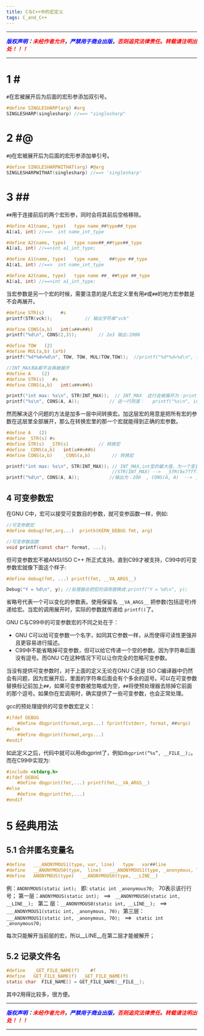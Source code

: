 ```yaml
---
title: C与C++中的宏定义
tags: C_and_C++
---
```


------

***<font color=blue>版权声明</font>：<font color=red>未经作者允许</font>，<font color=blue>严禁用于商业出版</font>，<font color=red>否则追究法律责任。转载请注明出处！！！</font>***

------

# 1 \#
`#`在宏被展开后为后面的宏形参添加双引号。
```c
#define SINGLESHARP(arg) #arg
SINGLESHARP(singlesharp) //==> "singlesharp"
```
# 2 \#@
`#@`在宏被展开后为后面的宏形参添加单引号。
```c
#define SINGLESHARPWITHAT(arg) #@arg
SINGLESHARPWITHAT(singlesharp) //==> 'singlesharp'
```
# 3 \##
`##`用于连接前后的两个宏形参，同时会将其前后空格移除。
```c
#define A1(name, type)   type name_##type##_type
A1(a1, int) //==>  int name_int_type

#define A2(name, type)   type name##_##type##_type
A1(a1, int) //==>int a1_int_type;

#define A1(name, type)   type name_   ##type ##_type 
A1(a1, int) //==>  int name_int_type

#define A2(name, type)   type name ##_ ##type ##_type
A1(a1, int) //==>int a1_int_type;
```
当宏参数是另一个宏的时候，需要注意的是凡宏定义里有用`#`或`##`的地方宏参数是不会再展开。

```c
#define STR(s)      #s  
printf(STR(vck));            // 输出字符串"vck" 

#define CONS(a,b)   int(a##e##b)
printf("%d\n", CONS(2,3));        // 2e3 输出:2000 

#define TOW   (2) 
#define MUL(a,b) (a*b)
printf("%d*%d=%d\n", TOW, TOW, MUL(TOW,TOW));  //printf("%d*%d=%d\n", (2), (2), ((2)*(2))); 

//INT_MAX和A都不会再被展开
#define A    (2)  
#define STR(s)   #s 
#define CONS(a,b)   int(a##e##b)

printf("int max: %s\n", STR(INT_MAX));  // INT_MAX  这行会被展开为：printf("int max: %s\n", "INT_MAX");
printf("%s\n", CONS(A, A));           // 这一行则是：   printf("%s\n", int(AeA));
```

然而解决这个问题的方法是加多一层中间转换宏。加这层宏的用意是把所有宏的参数在这层里全部展开，那么在转换宏里的那一个宏就能得到正确的宏参数。

```c
#define A   (2)  
#define _STR(s) #s   
#define STR(s)  _STR(s)           // 转换宏   
#define _CONS(a,b)   int(a##e##b)  
#define CONS(a,b)    _CONS(a,b)        // 转换宏 

printf("int max: %s\n", STR(INT_MAX)); // INT_MAX,int型的最大值，为一个变量。输出为: int max: 0x7fffffff
                                       //STR(INT_MAX) -->  _STR(0x7fffffff) 
printf("%d\n", CONS(A, A));           //输出为：200  , CONS(A, A)  --> _CONS((2), (2))  --> int((2)e(2)) 
```

## 4 可变参数宏
在GNU C中，宏可以接受可变数目的参数，就可变参函数一样，例如:
```c
//可变参数宏
#define debug(fmt,arg...)  printk(KERN_DEBUG fmt, arg)

//可变参数函数
void printf(const char* format, ...);
```
但可变参数宏不被ANSI/ISO C++ 所正式支持。直到C99才被支持，C99中的可变参数宏就像下面这个样子:
```c
#define debug(fmt, ...) printf(fmt, __VA_ARGS__)

Debug("Y = %d\n", y); //处理器会把宏的调用替换成:printf("Y = %d\n", y);
```
省略号代表一个可以变化的参数表。使用保留名 `__VA_ARGS__` 把参数(包括逗号)传递给宏。当宏的调用展开时，实际的参数就传递给 `printf()`了。

GNU C与C99中的可变参数宏的不同之处在于：
* GNU C可以给可变参数一个名字，如同其它参数一样，从而使得可读性更强并且更容易进行描述。
* C99中不能省略掉可变参数，但可以给它传递一个空的参数。因为字符串后面没有逗号。而GNU C在这种情况下可以让你完全的忽略可变参数。

当没有提供可变参数时，对于上面的定义无论在GNU C还是 ISO C编译器中仍然会有问题，因为宏展开后，里面的字符串后面会有个多余的逗号。可以在可变参数替换标记前加上`##`，如果可变参数被忽略或为空，`##`将使预处理器去除掉它前面的那个逗号。如果你在宏调用时，确实提供了一些可变参数，也会正常处理。

gcc的预处理提供的可变参数宏定义：
```c
#ifdef DEBUG 
	#define dbgprint(format,args...) fprintf(stderr, format, ##args)
#else 
	#define dbgprint(format,args...) 
#endif
```
如此定义之后，代码中就可以用dbgprint了，例如`dbgprint(“%s”, __FILE__);`。而在C99中实现为:
```c
#include <stdarg.h>
#ifdef DEBUG
	#define dbgprint(fmt,...) printf(fmt,__VA_ARGS__)
#else
	#define dbgprint(fmt,...)
#endif
```

# 5 经典用法  
## 5.1 合并匿名变量名  
```c
#define   ___ANONYMOUS1(type, var, line)   type   var##line  
#define   __ANONYMOUS0(type,  line)   ___ANONYMOUS1(type, _anonymous, line)  
#define   ANONYMOUS(type)   __ANONYMOUS0(type, __LINE__)   
```
例：`ANONYMOUS(static int);`   即: `static int _anonymous70;`   70表示该行行号；
第一层：`ANONYMOUS(static int);`   ==>   `__ANONYMOUS0(static int, __LINE__);`  
第二 层：`__ANONYMOUS0(static int, __LINE__);`   ==>   `___ANONYMOUS1(static int, _anonymous, 70);` 
第三层：`___ANONYMOUS1(static int, _anonymous, 70);`   ==>   `static int   _anonymous70;`

每次只能解开当前层的宏，所以__LINE__在第二层才能被解开；


## 5.2 记录文件名   
```c
#define   _GET_FILE_NAME(f)    #f   
#define   GET_FILE_NAME(f)  _GET_FILE_NAME(f)   
static char  FILE_NAME[] = GET_FILE_NAME(__FILE__); 
```
其中2用得比较多，很方便。





------

***<font color=blue>版权声明</font>：<font color=red>未经作者允许</font>，<font color=blue>严禁用于商业出版</font>，<font color=red>否则追究法律责任。转载请注明出处！！！</font>***

------
